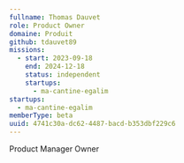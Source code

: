 ```yaml
---
fullname: Thomas Dauvet
role: Product Owner
domaine: Produit
github: tdauvet89
missions:
  - start: 2023-09-18
    end: 2024-12-18
    status: independent
    startups:
      - ma-cantine-egalim
startups:
  - ma-cantine-egalim
memberType: beta
uuid: 4741c30a-dc62-4487-bacd-b353dbf229c6
---
```

Product Manager  Owner

